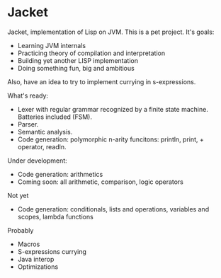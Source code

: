 Jacket
===

Jacket, implementation of Lisp on JVM.
This is a pet project. It's goals:
* Learning JVM internals
* Practicing theory of compilation and interpretation
* Building yet another LISP implementation
* Doing something fun, big and ambitious

Also, have an idea to try to implement currying in s-expressions.

What's ready:
* Lexer with regular grammar recognized by a finite state machine. Batteries included (FSM).
* Parser.
* Semantic analysis.
* Code generation: polymorphic n-arity funcitons: println, print, + operator, readln.

Under development:
* Code generation: arithmetics
* Coming soon: all arithmetic, comparison, logic operators

Not yet
* Code generation: conditionals, lists and operations, variables and scopes, lambda functions

Probably
* Macros
* S-expressions currying
* Java interop
* Optimizations